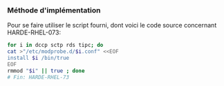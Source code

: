 ### Méthode d'implémentation
Pour se faire utiliser le script fourni, dont voici le code source concernant HARDE-RHEL-073:
```bash
for i in dccp sctp rds tipc; do
cat >"/etc/modprobe.d/$i.conf" <<EOF
install $i /bin/true
EOF
rmmod "$i" || true ; done
# Fin: HARDE-RHEL-73
```
